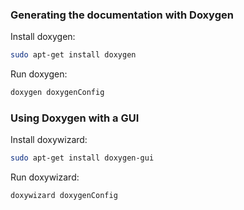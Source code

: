 ### Generating the documentation with Doxygen

Install doxygen:
```Bash
sudo apt-get install doxygen
```

Run doxygen:
```Bash
doxygen doxygenConfig
```


### Using Doxygen with a GUI

Install doxywizard:
```Bash
sudo apt-get install doxygen-gui
```

Run doxywizard:
```Bash
doxywizard doxygenConfig
```
